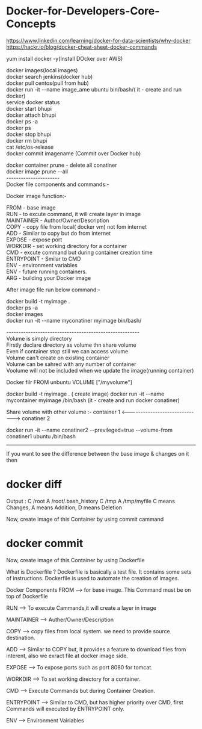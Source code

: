 # Docker-for-Developers-Core-Concepts</br>
https://www.linkedin.com/learning/docker-for-data-scientists/why-docker</br>
https://hackr.io/blog/docker-cheat-sheet-docker-commands

yum install docker -y(Install DOcker over AWS)</br>

docker images(local images)</br>
docker search jenkins(docker hub)</br>
docker pull centos(pull from hub)</br>
docker run -it --name image_ame ubuntu bin/bash/( it - create and run docker)</br>
service docker status</br>
docker start bhupi</br>
docker attach bhupi</br>
docker ps -a</br>
docker ps</br>
docker stop bhupi</br>
docker rm bhupi </br>
cat /etc/os-release</br>
docker commit imagename (Commit over Docker hub)</br>

docker container prune - delete all conatiner</br>
docker image prune --all</br>
----------------------</br>
Docker file components and commands:-</br>

Docker image function:-</br>

FROM - base image</br>
RUN - to excute command, it will create layer in image</br>
MAINTAINER  - Author/Owner/Description</br>
COPY - copy file from local( docker vm) not fom internet</br>
ADD - Similar to copy but do from internet</br>
EXPOSE - expose port</br>
WORKDIR - set working directory for a container</br>
CMD - excute command but during container creation time</br>
ENTRYPOINT - Smilar to CMD</br>
ENV - environment variables</br>
ENV - future running containers. </br>
ARG - building your Docker image</br>

After image file run below command:-</br>

docker build -t myimage .</br>
docker ps -a</br>
docker images</br>
docker run -it --name myconatiner myimage bin/bash/</br>


-------------------------------------------------------</br>
Volume is simply directory</br>
Firstly declare directory as volume thn share volume</br>
Even if container stop still we can access volume</br>
Volume can't create on existing container</br>
Volume can be sahred with any number of container</br>
Voolume will not be included when we update the image(running container)</br>



Docker filr 
FROM unbuntu
VOLUME ["/myvolume"]


docker build -t myimage . ( create image)
docker run -it --name mycontainer myimage /bin/bash (it - create and run docker conatiner)</br>


Share  volume with other volume :-
container 1 <------------------------------> conatiner 2

docker run -it --name conatiner2 --previleged=true --volume-from conatiner1 ubuntu /bin/bash 

----------------------------------


If you want to see the difference between the base image & changes on it then
# docker diff <ContainerName>
Output :
C /root
A /root/.bash_history
C /tmp
A /tmp/myfile
C means Changes, A means Addition, D means Deletion

Now, create image of this Container by using commit cammand
# docker commit <ContainerName> <ImageName>

Now, create image of this Container by using Dockerfile

What is Dockerfile ?
Dockerfile is basically a test file. It contains some sets of instructions.
Dockerfile is used to automate the creation of images.

Docker Components
FROM --> for base image. This Command must be on top of Dockerfile

RUN --> To execute Cammands,it will create a layer in image

MAINTAINER --> Auther/Owner/Description

COPY --> copy files from local system. we need to provide source destination.

ADD --> Similar to COPY but, it provides a feature to download files from interent, also we exract file at docker image side.

EXPOSE --> To expose ports such as port 8080 for tomcat.

WORKDIR --> To set working directory for a container.

CMD --> Execute Commands but during Container Creation.

ENTRYPOINT --> Similar to CMD, but has higher priority over CMD, first Commands will executed by ENTRYPOINT only.

ENV --> Environment Vairiables










